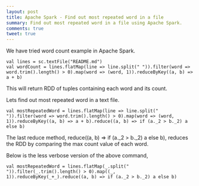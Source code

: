 ```yaml
---
layout: post
title: Apache Spark - Find out most repeated word in a file
summary: Find out most repeated word in a file using Apache Spark.
comments: true
tweet: true
---
```

We have tried word count example in Apache Spark. 

    val lines = sc.textFile("README.md")
    val wordCount = lines.flatMap(line => line.split(" ")).filter(word => word.trim().length() > 0).map(word => (word, 1)).reduceByKey((a, b) => a + b)

This will return RDD of tuples containing each word and its count.

Lets find out most repeated word in a text file.

    val mostRepeatedWord = lines.flatMap(line => line.split(" ")).filter(word => word.trim().length() > 0).map(word => (word, 1)).reduceByKey((a, b) => a + b).reduce((a, b) => if (a._2 > b._2) a else b)

The last reduce method, reduce((a, b) => if (a._2 > b._2) a else b), reduces the RDD by comparing the max count value of each word.

Below is the less verbose version of the above command,

    val mostRepeatedWord = lines.flatMap(_.split(" ")).filter(_.trim().length() > 0).map((_, 1)).reduceByKey(_+_).reduce((a, b) => if (a._2 > b._2) a else b)
